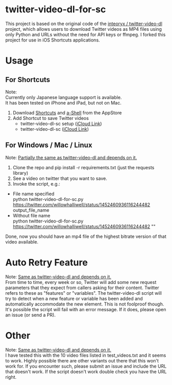 # twitter-video-dl-for-sc
This project is based on the original code of the [inteoryx / twitter-video-dl](https://github.com/inteoryx/twitter-video-dl) project, which allows users to download Twitter videos as MP4 files using only Python and URLs without the need for API keys or ffmpeg. I forked this project for use in iOS Shortcuts applications.

# Usage
## For Shortcuts
Note:   
Currently only Japanese language support is available.  
It has been tested on iPhone and iPad, but not on Mac.

1. Download [Shortcuts](https://apps.apple.com/us/app/shortcuts/id915249334) and [a-Shell](https://apps.apple.com/jp/app/a-shell/id1473805438) from the AppStore
2. Add Shortcut to save Twitter videos
   * twitter-video-dl-sc setup ([iCloud Link](https://www.icloud.com/shortcuts/cbbf2f112c3f42a49f85e738be7d5c82))
   * twitter-video-dl-sc ([iCloud Link](https://www.icloud.com/shortcuts/20e82f767f354607a4ebfa84de3e45b0))

## For Windows / Mac / Linux
Note: [Partially the same as twitter-video-dl and depends on it.](https://github.com/inteoryx/twitter-video-dl)  
1. Clone the repo and pip install -r requirements.txt (just the requests library)
2. See a video on twitter that you want to save.
3. Invoke the script, e.g.: 
  * File name specified  
python twitter-video-dl-for-sc.py https://twitter.com/willowhalliwell/status/1452460936116244482 output_file_name 
  * Without file name  
python twitter-video-dl-for-sc.py https://twitter.com/willowhalliwell/status/1452460936116244482 ""  
  
Done, now you should have an mp4 file of the highest bitrate version of that video available.

# Auto Retry Feature
Note: [Same as twitter-video-dl and depends on it.](https://github.com/inteoryx/twitter-video-dl)  
From time to time, every week or so, Twitter will add some new request parameters that they expect from callers asking for their content.  Twitter refers to these as "features" or "variables".  The twitter-video-dl script will try to detect when a new feature or variable has been added and automatically accommodate the new element.  This is not foolproof though.  It's possible the script will fail with an error message.  If it does, please open an issue (or send a PR).

# Other
Note: [Same as twitter-video-dl and depends on it.](https://github.com/inteoryx/twitter-video-dl)  
I have tested this with the 10 video files listed in test_videos.txt and it seems to work.  Highly possible there are other variants out there that this won't work for.  If you encounter such, please submit an issue and include the URL that doesn't work.  If the script doesn't work double check you have the URL right.
